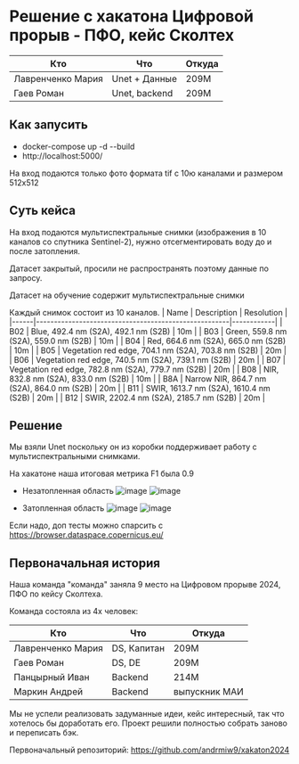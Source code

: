 # Решение с хакатона Цифровой прорыв - ПФО, кейс Сколтех

 |  Кто | Что | Откуда |
| ------------- | ------------- | ------------- |
| Лавренченко Мария | Unet + Данные | 209М |
| Гаев Роман | Unet, backend | 209М |

## Как запусить
- docker-compose up -d --build
- http://localhost:5000/

На вход подаются только фото формата tif с 10ю каналами и размером 512x512

## Суть кейса

На вход подаются мультиспектральные снимки (изображения в 10 каналов со спутника Sentinel-2), нужно отсегментировать воду до и после затопления.

Датасет закрытый, просили не распространять поэтому данные по запросу.

Датасет на обучение содержит мультиспектральные снимки

Каждый снимок состоит из 10 каналов.
| Name | Description                                          | Resolution |
|------|------------------------------------------------------|------------|
| B02  | Blue, 492.4 nm (S2A), 492.1 nm (S2B)                 | 10m        |
| B03  | Green, 559.8 nm (S2A), 559.0 nm (S2B)                | 10m        |
| B04  | Red, 664.6 nm (S2A), 665.0 nm (S2B)                  | 10m        |
| B05  | Vegetation red edge, 704.1 nm (S2A), 703.8 nm (S2B)  | 20m        |
| B06  | Vegetation red edge, 740.5 nm (S2A), 739.1 nm (S2B)  | 20m        |
| B07  | Vegetation red edge, 782.8 nm (S2A), 779.7 nm (S2B)  | 20m        |
| B08  | NIR, 832.8 nm (S2A), 833.0 nm (S2B)                  | 10m        | 
| B8A  | Narrow NIR, 864.7 nm (S2A), 864.0 nm (S2B)           | 20m        |
| B11  | SWIR, 1613.7 nm (S2A), 1610.4 nm (S2B)               | 20m        |
| B12  | SWIR, 2202.4 nm (S2A), 2185.7 nm (S2B)               | 20m        |

## Решение

Мы взяли Unet поскольку он из коробки поддерживает работу с мультиспектральными снимками.

На хакатоне наша итоговая метрика F1 была 0.9 

- Незатопленная область
![image](https://github.com/user-attachments/assets/64831c50-7078-4969-a066-3e0729c7e70b)
![image](https://github.com/user-attachments/assets/66ff98da-b796-45bf-a745-05a7512e11d7)


- Затопленная  область
![image](https://github.com/user-attachments/assets/bc2a79cc-9341-443a-99a3-8638494a27fe)
![image](https://github.com/user-attachments/assets/d60fd6be-0877-42ff-b139-17573c875cb1)

Если надо, доп тесты можно спарсить с https://browser.dataspace.copernicus.eu/

## Первоначальная история

Наша команда "команда" заняла 9 место на Цифровом прорыве 2024, ПФО по кейсу Сколтеха.

Команда состояла из 4х человек:

|  Кто  |  Что  |  Откуда  |
| ------------- | ------------- | ------------- |
| Лавренченко Мария | DS, Капитан | 209М |
| Гаев Роман | DS, DE | 209М |
| Панцырный Иван | Backend | 214М |
| Маркин Андрей | Backend | выпускник МАИ |

Мы не успели реализовать задуманные идеи, кейс интересный, так что хотелось бы доработать его. Проект решили полностью собрать заново и переписать бэк.

Первоначальный репозиторий: https://github.com/andrmiw9/xakaton2024
